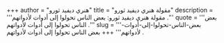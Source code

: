 +++
author = "هنري ديفيد ثورو"
title = "مقولة هنري ديفيد ثورو"
description = '''مقولة هنري ديفيد ثورو: بعض الناس تحولوا إلى أدوات لأدواتهم .'''
quote = '''بعض الناس تحولوا إلى أدوات لأدواتهم .'''
slug = '''بعض-الناس-تحولوا-إلى-أدوات-لأدواتهم'''
+++
بعض الناس تحولوا إلى أدوات لأدواتهم .
